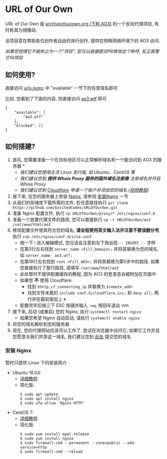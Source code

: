 # URL of Our Own
URL of Our Own 是 [archiveofourown.org (下称 AO3)](https://archiveofourown.org) 的一个反向代理项目, 有时称其为镜像站.

该项目意在帮助各位创作者自由的进行创作, 提供在特殊网络环境下的 AO3 访问.

_如果您觉得它不能称之为一个"项目", 您可以直接提交PR修改这个称呼, 反正我管它叫项目_

## 如何使用?
直接访问 [urls.jsonc](https://github.com/ExcitedCodes/URLOfOurOwn/blob/master/urls.jsonc) 中 "available" 一节下的任意域名即可

比如, 您看到了下面的内容, 则直接访问 [ao3.wtf](https://ao3.wtf) 即可
```jsonc
{
	"available": [
		"ao3.wtf"
	],
	"blocked": []
}
```

## 如何搭建?
1. 首先, 您需要准备一个在目标地区可以正常解析域名和一个能访问到 AO3 的服务器
   *
   * _我们建议您使用主流 Linux 发行版, 如 Ubuntu、CentOS 等_
   * _我们建议您到 __提供 Whois Proxy 服务的国外域名注册商__ 注册域名并开启 Whois Proxy_
   * _我们建议您到 [Cloudflare](https://cloudflare.com/) 申请一个账户并添加您的域名 ([视频教程](https://support.cloudflare.com/hc/zh-cn/articles/201720164-%E5%88%9B%E5%BB%BA-Cloudflare-%E5%B8%90%E6%88%B7%E5%B9%B6%E6%B7%BB%E5%8A%A0%E7%BD%91%E7%AB%99))_
2. 接下来, 在您的服务器上安装 [Nginx](https://nginx.org/),  请参阅 [安装Nginx](#%E5%AE%89%E8%A3%85-nginx) 一节
3. 从我们的存储库下载所需的文件, 在任意路径执行 `git clone https://github.com/ExcitedCodes/URLOfOurOwn.git`
4. 准备 Nginx 配置文件, 执行 `cp URLOfOurOwn/proxy/* /etc/nginx/conf.d`
5. 准备一个放置代理文件的路径, 您可以直接执行 `cp -r URLOfOurOwn/ao3 /var/www/html/ao3`
6. 修改配置文件使其符合您的域名, __请全程使用英文输入法并注意不要误删分号__, 执行 `vim /etc/nginx/conf.d/site.conf`
   * 按一下 i 进入编辑模式, 您应该会注意到左下角出现 `-- INSERT --` 字样
   * 在第3行左右找到 `server_name <Fill_Domain>;` 并将其替换为您的域名, 如 `server_name  ao3.wtf;`
   * 在第18行左右找到 `root <Fill_AO3>;` 并将其替换为第5步中的路径. 如果您直接执行了那行路径, 请填写 `/var/www/html/ao3`
   * 此处暂时不提供配置缓存的教程, 因为 AO3 的登录态会被附加在页面中
   * 如果您 __不__ 使用 Cloudflare:
     * 找到 `$http_cf_connecting_ip` 并替换为 `$remote_addr`
     * 找到文件末尾的 `include conf.d/cloudflare.inc;` 和 `deny all;` 两行并在最前面加上 `#`
   * 配置完毕后按三下 ESC 按键并输入 `:wq`, 按回车退出 vim
7. 接下来, 启动 (或重启) 您的 Nginx, 执行 `systemctl restart nginx`
   * 如果您希望 Nginx 自动启动, 请执行 `systemctl enable nginx`
8. 将您的域名解析到您的服务器
9. 现在, 您的代理网站应该可以工作了. 尝试在浏览器中访问它, 如果它工作并且您愿意与我们共享这一域名, 我们建议您到 [此处](https://github.com/ExcitedCodes/URLOfOurOwn/issues) 提交您的域名

### 安装 Nginx
暂时只提供 Linux 下的安装简介
* Ubuntu 18.04:
   * [详细教程](https://www.digitalocean.com/community/tutorials/how-to-install-nginx-on-ubuntu-18-04)
   * 简化版:
     ```console
     $ sudo apt update
     $ sudo apt install nginx
     $ sudo ufw allow 'Nginx HTTP'
     ```
 * CentOS 7:
   * [详细教程](https://www.digitalocean.com/community/tutorials/how-to-install-nginx-on-centos-7)
   * 简化版:
     ```console
     $ sudo yum install epel-release
     $ sudo yum install nginx
     $ sudo firewall-cmd --permanent --zone=public --add-service=http
     $ sudo firewall-cmd --reload
     ```
